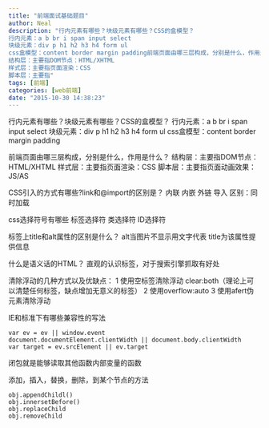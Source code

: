 ```yaml
---
title: "前端面试基础题目"
author: Neal
description: "行内元素有哪些？块级元素有哪些？CSS的盒模型？ 
行内元素：a b br i span input select 
块级元素：div p h1 h2 h3 h4 form ul 
css盒模型：content border margin padding前端页面由哪三层构成，分别是什么，作用是什么？ 
结构层：主要指DOM节点：HTML/XHTML 
样式层：主要指页面渲染：CSS 
脚本层：主要指"
tags: [前端]
categories: [web前端]
date: "2015-10-30 14:38:23"
---
```

行内元素有哪些？块级元素有哪些？CSS的盒模型？
行内元素：a b br i span input select
块级元素：div p h1 h2 h3 h4 form ul
css盒模型：content border margin padding

前端页面由哪三层构成，分别是什么，作用是什么？
结构层：主要指DOM节点：HTML/XHTML
样式层：主要指页面渲染：CSS
脚本层：主要指页面动画效果：JS/AS

CSS引入的方式有哪些?link和@import的区别是？
内联 内嵌 外链 导入
区别：同时加载

css选择符号有哪些
标签选择符 类选择符 ID选择符

标签上title和alt属性的区别是什么？
alt当图片不显示用文字代表
title为该属性提供信息

什么是语义话的HTML？
直观的认识标签，对于搜索引擎抓取有好处

清除浮动的几种方式以及优缺点：
1 使用空标签清除浮动 clear:both（理论上可以清楚任何标签，缺点增加无意义的标签）
2 使用overflow:auto
3  使用afert伪元素清除浮动

IE和标准下有哪些兼容性的写法

```
var ev = ev || window.event
document.documentElement.clientWidth || document.body.clientWidth
var target = ev.srcElement || ev.target
```

闭包就是能够读取其他函数内部变量的函数

添加，插入，替换，删除，到某个节点的方法

```
obj.appendChildl()
obj.innersetBefore()
obj.replaceChild
obj.removeChild
```

